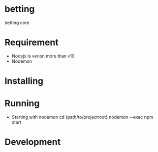 # betting
betting core
# Requirement
* Nodejs is verion more than v10
* Nodemon
# Installing
# Running
* Starting with nodemon
cd {path/to/projectroot}
nodemon --exec npm start
# Development
